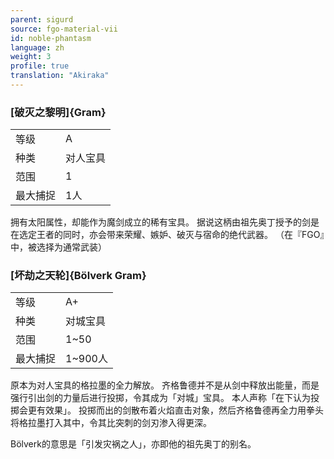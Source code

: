 ```yaml
---
parent: sigurd
source: fgo-material-vii
id: noble-phantasm
language: zh
weight: 3
profile: true
translation: "Akiraka"
---
```


### [破灭之黎明]{Gram}

<table>
  <tr><td>等级</td><td>A</td></tr>
  <tr><td>种类</td><td>对人宝具</td></tr>
  <tr><td>范围</td><td>1</td></tr>
  <tr><td>最大捕捉</td><td>1人</td></tr>
</table>

拥有太阳属性，却能作为魔剑成立的稀有宝具。
据说这柄由祖先奥丁授予的剑是在选定王者的同时，亦会带来荣耀、嫉妒、破灭与宿命的绝代武器。
（在『FGO』中，被选择为通常武装）

### [坏劫之天轮]{Bölverk Gram}

<table>
  <tr><td>等级</td><td>A+</td></tr>
  <tr><td>种类</td><td>对城宝具</td></tr>
  <tr><td>范围</td><td>1~50</td></tr>
  <tr><td>最大捕捉</td><td>1~900人</td></tr>
</table>

原本为对人宝具的格拉墨的全力解放。
齐格鲁德并不是从剑中释放出能量，而是强行引出剑的力量后进行投掷，令其成为「对城」宝具。
本人声称「在下认为投掷会更有效果」。
投掷而出的剑散布着火焰直击对象，然后齐格鲁德再全力用拳头将格拉墨打入其中，令其比突刺的剑刃渗入得更深。

Bölverk的意思是「引发灾祸之人」，亦即他的祖先奥丁的别名。
